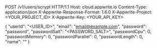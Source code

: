 POST /v1/users/scrypt HTTP/1.1
Host: cloud.appwrite.io
Content-Type: application/json
X-Appwrite-Response-Format: 1.6.0
X-Appwrite-Project: <YOUR_PROJECT_ID>
X-Appwrite-Key: <YOUR_API_KEY>

{
  "userId": "<USER_ID>",
  "email": "email@example.com",
  "password": "password",
  "passwordSalt": "<PASSWORD_SALT>",
  "passwordCpu": 0,
  "passwordMemory": 0,
  "passwordParallel": 0,
  "passwordLength": 0,
  "name": "<NAME>"
}
